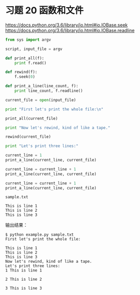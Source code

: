 # 习题 20 函数和文件

https://docs.python.org/3.6/library/io.html#io.IOBase.seek \
https://docs.python.org/3.6/library/io.html#io.IOBase.readline

```python
from sys import argv

script, input_file = argv

def print_all(f):
    print f.read()

def rewind(f):
    f.seek(0)

def print_a_line(line_count, f):
    print line_count, f.readline()

current_file = open(input_file)

print "First let's print the whole file:\n"

print_all(current_file)

print "Now let's rewind, kind of like a tape."

rewind(current_file)

print "Let's print three lines:"

current_line = 1
print_a_line(current_line, current_file)

current_line = current_line + 1
print_a_line(current_line, current_file)

current_line = current_line + 1
print_a_line(current_line, current_file)
```

`sample.txt`
```
This is line 1
This is line 2
This is line 3
```

输出结果：
```
$ python example.py sample.txt
First let's print the whole file:

This is line 1
This is line 2
This is line 3
Now let's rewind, kind of like a tape.
Let's print three lines:
1 This is line 1

2 This is line 2

3 This is line 3
```
